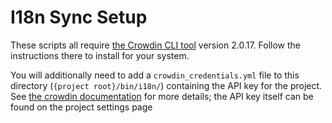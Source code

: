 # I18n Sync Setup

These scripts all require [the Crowdin CLI tool][1] version 2.0.17. Follow the
instructions there to install for your system.

You will additionally need to add a `crowdin_credentials.yml` file to this
directory (`{project root}/bin/i18n/`) containing the API key for the project.
See [the crowdin documentation][2] for more details; the API key itself can be
found on the project settings page

[1]: https://support.crowdin.com/cli-tool/
[2]: https://support.crowdin.com/configuration-file/#split-project-configuration-and-api-credentials
